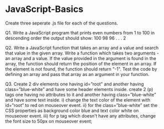 # JavaScript-Basics

Create three seperate .js file for each of the questions. 

Q1. Write a JavaScript program that prints even numbers from 1 to 100 in descending order the output should show: 100 98 96 . . . 2 

Q2. Write a JavaScript function that takes an array and a value and search that value in the given array. Write a function which takes two arguments - an array and a value. If the value provided in the argument is found in the array, the function should return the position of the element in an array. If the element is not found, the function should return "-1". Test the code by defining an array and pass that array as an argument in your function. 

Q3. Create 2 div elements one having id=”root” and another having class=”blue-white” and have some header elements inside. create 2 (p) tags one having no attributes to it and another having class=”blue-white” and have some text inside. 
  i) change the text color of the element with  id=”root” to red on mouseover event. 
  ii) for the class=”blue-white” set the CSS properties as background color blue and text color white on mouseover event.
  iii) for p tag which doesn't have any attributes, change the font size to 50px on mouseover event; 

